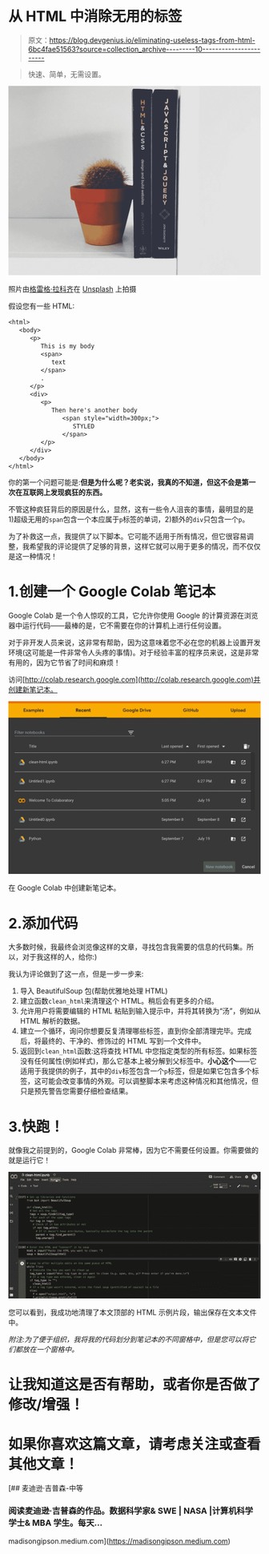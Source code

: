 # 从 HTML 中消除无用的标签

> 原文：<https://blog.devgenius.io/eliminating-useless-tags-from-html-6bc4fae51563?source=collection_archive---------10----------------------->

> 快速、简单，无需设置。

![](img/a69b9a655e0d979b80ae0b8840b47472.png)

照片由[格雷格·拉科齐](https://unsplash.com/@grakozy?utm_source=medium&utm_medium=referral)在 [Unsplash](https://unsplash.com?utm_source=medium&utm_medium=referral) 上拍摄

假设您有一些 HTML:

```
<html>
   <body>
      <p>
         This is my body 
         <span>
            text
         </span>
         .
      </p>
      <div>
         <p>
            Then here's another body
               <span style="width=300px;">
                  STYLED
               </span>
         </p>
      </div>
   </body>
</html>
```

你的第一个问题可能是:**但是为什么呢？老实说，我真的不知道，但这不会是第一次在互联网上发现疯狂的东西。**

不管这种疯狂背后的原因是什么，显然，这有一些令人沮丧的事情，最明显的是 1)超级无用的`span`包含一个本应属于`p`标签的单词，2)额外的`div`只包含一个`p`。

为了补救这一点，我提供了以下脚本。它可能不适用于所有情况，但它很容易调整，我希望我的评论提供了足够的背景，这样它就可以用于更多的情况，而不仅仅是这一种情况！

# 1.创建一个 Google Colab 笔记本

Google Colab 是一个令人惊叹的工具，它允许你使用 Google 的计算资源在浏览器中运行代码——最棒的是，它不需要在你的计算机上进行任何设置。

对于非开发人员来说，这非常有帮助，因为这意味着您不必在您的机器上设置开发环境(这可能是一件非常令人头疼的事情)。对于经验丰富的程序员来说，这是非常有用的，因为它节省了时间和麻烦！

访问[http://colab.research.google.com](http://colab.research.google.com)并创建新笔记本。

![](img/ba57bc46528d249d6c6c7752ee5c7010.png)

在 Google Colab 中创建新笔记本。

# 2.添加代码

大多数时候，我最终会浏览像这样的文章，寻找包含我需要的信息的代码集。所以，对于我这样的人，给你:)

我认为评论做到了这一点，但是一步一步来:

1.  导入 BeautifulSoup 包(帮助优雅地处理 HTML)
2.  建立函数`clean_html`来清理这个 HTML。稍后会有更多的介绍。
3.  允许用户将需要编辑的 HTML 粘贴到输入提示中，并将其转换为“汤”，例如从 HTML 解析的数据。
4.  建立一个循环，询问你想要反复清理哪些标签，直到你全部清理完毕。完成后，将最终的、干净的、修饰过的 HTML 写到一个文件中。
5.  返回到`clean_html`函数:这将查找 HTML 中您指定类型的所有标签。如果标签没有任何属性(例如样式)，那么它基本上被分解到父标签中。**小心这个**——它适用于我提供的例子，其中的`div`标签包含一个`p`标签，但是如果它包含多个标签，这可能会改变事情的外观。可以调整脚本来考虑这种情况和其他情况，但只是预先警告您需要仔细检查结果。

# 3.快跑！

就像我之前提到的，Google Colab 非常棒，因为它不需要任何设置。你需要做的就是运行它！

![](img/cd3b14057223f6ac1e4f0e14cb949d81.png)

您可以看到，我成功地清理了本文顶部的 HTML 示例片段，输出保存在文本文件中。

*附注:为了便于组织，我将我的代码划分到笔记本的不同窗格中，但是您可以将它们都放在一个窗格中。*

# 让我知道这是否有帮助，或者你是否做了修改/增强！

# 如果你喜欢这篇文章，请考虑关注或查看其他文章！

[](https://madisongipson.medium.com) [## 麦迪逊·吉普森-中等

### 阅读麦迪逊·吉普森的作品。数据科学家& SWE | NASA |计算机科学学士& MBA 学生。每天…

madisongipson.medium.com](https://madisongipson.medium.com)